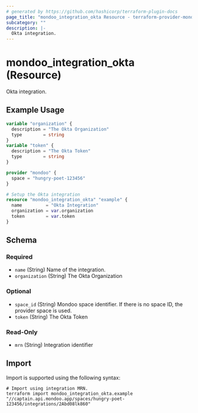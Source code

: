 ```yaml
---
# generated by https://github.com/hashicorp/terraform-plugin-docs
page_title: "mondoo_integration_okta Resource - terraform-provider-mondoo"
subcategory: ""
description: |-
  Okta integration.
---
```


# mondoo_integration_okta (Resource)

Okta integration.

## Example Usage

```terraform
variable "organization" {
  description = "The Okta Organization"
  type        = string
}
variable "token" {
  description = "The Okta Token"
  type        = string
}

provider "mondoo" {
  space = "hungry-poet-123456"
}

# Setup the Okta integration
resource "mondoo_integration_okta" "example" {
  name         = "Okta Integration"
  organization = var.organization
  token        = var.token
}
```

<!-- schema generated by tfplugindocs -->
## Schema

### Required

- `name` (String) Name of the integration.
- `organization` (String) The Okta Organization

### Optional

- `space_id` (String) Mondoo space identifier. If there is no space ID, the provider space is used.
- `token` (String) The Okta Token

### Read-Only

- `mrn` (String) Integration identifier

## Import

Import is supported using the following syntax:

```shell
# Import using integration MRN.
terraform import mondoo_integration_okta.example "//captain.api.mondoo.app/spaces/hungry-poet-123456/integrations/2Abd08lk860"
```
